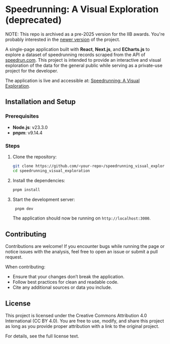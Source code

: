 # Speedrunning: A Visual Exploration (deprecated)

NOTE: This repo is archived as a pre-2025 version for the IIB awards. You're probably interested in the [newer version](https://github.com/ColasDroin/speedrunning_visual_exploration-v2) of the project.

A single-page application built with **React**, **Next.js**, and **ECharts.js** to explore a dataset of speedrunning records scraped from the API of [speedrun.com](https://www.speedrun.com). This project is intended to provide an interactive and visual exploration of the data for the general public while serving as a private-use project for the developer.

The application is live and accessible at: [Speedrunning: A Visual Exploration](https://colasdroin.github.io/speedrunning_visual_exploration/).

## Installation and Setup

### Prerequisites

- **Node.js**: v23.3.0
- **pnpm**: v9.14.4

### Steps

1. Clone the repository:

   ```bash
   git clone https://github.com/<your-repo>/speedrunning_visual_exploration.git
   cd speedrunning_visual_exploration
    ```

2. Install the dependencies:

   ```bash
   pnpm install
   ```

3. Start the development server:

   ```bash
    pnpm dev
    ```

    The application should now be running on `http://localhost:3000`.

## Contributing

Contributions are welcome! If you encounter bugs while running the page or notice issues with the analysis, feel free to open an issue or submit a pull request.

When contributing:

- Ensure that your changes don’t break the application.
- Follow best practices for clean and readable code.
- Cite any additional sources or data you include.

## License

This project is licensed under the Creative Commons Attribution 4.0 International (CC BY 4.0).
You are free to use, modify, and share this project as long as you provide proper attribution with a link to the original project.

For details, see the full license text.
